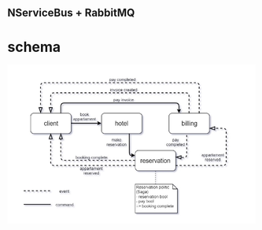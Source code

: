 ## NServiceBus + RabbitMQ
# schema

![alt text](https://github.com/daazarov/First-Example-Microservices/blob/master/schema.jpg)
